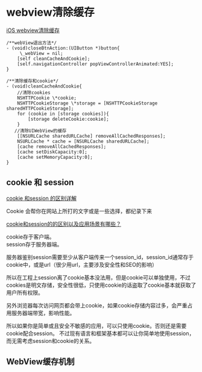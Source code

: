 
# webview清除缓存

[iOS webview清除缓存](http://blog.csdn.net/it_201607/article/details/51822790)


```objc
/**webView退出方法*/  
- (void)closeBtnAction:(UIButton *)button{  
     \_webView = nil;  
    [self cleanCacheAndCookie];  
    [self.navigationController popViewControllerAnimated:YES];  
}  

/**清除缓存和cookie*/  
- (void)cleanCacheAndCookie{  
    //清除cookies  
    NSHTTPCookie \*cookie;  
    NSHTTPCookieStorage \*storage = [NSHTTPCookieStorage sharedHTTPCookieStorage];  
    for (cookie in [storage cookies]){  
        [storage deleteCookie:cookie];  
    }  
   //清除UIWebView的缓存  
    [[NSURLCache sharedURLCache] removeAllCachedResponses];  
    NSURLCache * cache = [NSURLCache sharedURLCache];  
    [cache removeAllCachedResponses];  
    [cache setDiskCapacity:0];  
    [cache setMemoryCapacity:0];  
}  
```

## cookie 和 session

[cookie 和session 的区别详解](http://www.cnblogs.com/shiyangxt/archive/2008/10/07/1305506.html)

Cookie 会帮你在网站上所打的文字或是一些选择，都纪录下来

[cookie和session的的区别以及应用场景有哪些？](https://www.zhihu.com/question/31079651)

cookie存于客户端。  
session存于服务器端。  

服务器鉴别session需要至少从客户端传来一个session_id，session_id通常存于cookie中，或是url（很少用url，主要涉及安全性和SEO的影响）

所以在工程上session离了cookie基本没法用，但是cookie可以单独使用，不过cookies是明文存储，安全性很低，只使用cookie的话盗取了cookie基本就获取了用户所有权限。

另外浏览器每次访问网页都会带上cookie，如果cookie存储内容过多，会严重占用服务器端带宽，影响性能。

所以如果你是简单或且安全不敏感的应用，可以只使用cookie。否则还是需要cookie配合session。
不过现有语言和框架基本都可以让你简单地使用session，而无需考虑session和cookie的关系。



## WebView缓存机制
